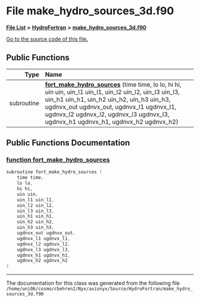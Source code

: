 
# File make\_hydro\_sources\_3d.f90


[**File List**](files.md) **>** [**HydroFortran**](dir_1fab266cd447ad3f3624320661f845f1.md) **>** [**make\_hydro\_sources\_3d.f90**](make__hydro__sources__3d_8f90.md)

[Go to the source code of this file.](make__hydro__sources__3d_8f90_source.md)


















## Public Functions

| Type | Name |
| ---: | :--- |
|  subroutine | [**fort\_make\_hydro\_sources**](make__hydro__sources__3d_8f90.md#function-fort-make-hydro-sources) (time time, lo lo, hi hi, uin uin, uin\_l1 uin\_l1, uin\_l2 uin\_l2, uin\_l3 uin\_l3, uin\_h1 uin\_h1, uin\_h2 uin\_h2, uin\_h3 uin\_h3, ugdnvx\_out ugdnvx\_out, ugdnvx\_l1 ugdnvx\_l1, ugdnvx\_l2 ugdnvx\_l2, ugdnvx\_l3 ugdnvx\_l3, ugdnvx\_h1 ugdnvx\_h1, ugdnvx\_h2 ugdnvx\_h2) <br> |








## Public Functions Documentation


### <a href="#function-fort-make-hydro-sources" id="function-fort-make-hydro-sources">function fort\_make\_hydro\_sources </a>


```cpp
subroutine fort_make_hydro_sources (
    time time,
    lo lo,
    hi hi,
    uin uin,
    uin_l1 uin_l1,
    uin_l2 uin_l2,
    uin_l3 uin_l3,
    uin_h1 uin_h1,
    uin_h2 uin_h2,
    uin_h3 uin_h3,
    ugdnvx_out ugdnvx_out,
    ugdnvx_l1 ugdnvx_l1,
    ugdnvx_l2 ugdnvx_l2,
    ugdnvx_l3 ugdnvx_l3,
    ugdnvx_h1 ugdnvx_h1,
    ugdnvx_h2 ugdnvx_h2
) 
```



------------------------------
The documentation for this class was generated from the following file `/home/uni06/cosmo/cbehren2/Nyx/axionyx/Source/HydroFortran/make_hydro_sources_3d.f90`